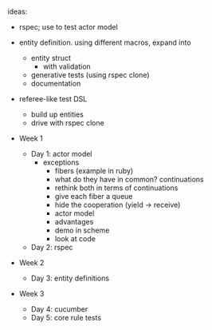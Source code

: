 ideas:
- rspec; use to test actor model
- entity definition. using different macros, expand into
  - entity struct
    - with validation
  - generative tests (using rspec clone)
  - documentation
- referee-like test DSL
  - build up entities
  - drive with rspec clone

- Week 1
  - Day 1: actor model
    - exceptions
      - fibers (example in ruby)
      - what do they have in common? continuations
      - rethink both in terms of continuations
      - give each fiber a queue
      - hide the cooperation (yield -> receive)
      - actor model
      - advantages
      - demo in scheme
      - look at code
  - Day 2: rspec
- Week 2
  - Day 3: entity definitions
- Week 3
  - Day 4: cucumber
  - Day 5: core rule tests
